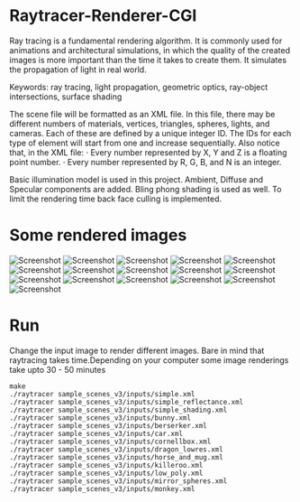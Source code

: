 # Raytracer-Renderer-CGI

Ray tracing is a fundamental rendering algorithm. It is commonly used for animations and architectural simulations, 
in which the quality of the created images is more important than the time it takes to create them. 
It simulates the propagation of light in real world. 

Keywords: ray tracing, light propagation, geometric optics, ray-object intersections, surface shading

The scene file will be formatted as an XML file. In this file, there may be different numbers of materials, vertices, triangles, spheres, lights, and cameras. Each of these are defined by a unique integer ID. The IDs for each type of element will start from one and increase sequentially. Also notice that, in the XML file: · Every number represented by X, Y and Z is a floating point number. · Every number represented by R, G, B, and N is an integer.

Basic illumination model is used in this project. Ambient, Diffuse and Specular components are added. Bling phong shading is used as well. To limit the rendering time back face culling is implemented.

# Some rendered images

![Screenshot](sample_scenes_v3/outputs/bfc_on/monkey.png)
![Screenshot](sample_scenes_v3/outputs/bfc_on/berserker.png)
![Screenshot](sample_scenes_v3/outputs/bfc_on/bunny.png)
![Screenshot](sample_scenes_v3/outputs/bfc_on/dragon_lowres.png)
![Screenshot](sample_scenes_v3/outputs/bfc_on/horse_and_mug.png)
![Screenshot](sample_scenes_v3/outputs/bfc_on/killeroo.png)
![Screenshot](sample_scenes_v3/outputs/bfc_on/Car.png)
![Screenshot](sample_scenes_v3/outputs/bfc_on/Car_front.png)
![Screenshot](sample_scenes_v3/outputs/bfc_on/cornellbox_front.png)
![Screenshot](sample_scenes_v3/outputs/bfc_on/cornellbox_inverse.png)
![Screenshot](sample_scenes_v3/outputs/bfc_on/cornellbox_top.png)
![Screenshot](sample_scenes_v3/outputs/bfc_on/low_poly_scene.png)
![Screenshot](sample_scenes_v3/outputs/bfc_on/mirror_spheres.png)
![Screenshot](sample_scenes_v3/outputs/bfc_on/simple.png)
![Screenshot](sample_scenes_v3/outputs/bfc_on/simple_reflectance.png)
![Screenshot](sample_scenes_v3/outputs/bfc_on/simple_shading.png)

# Run 

Change the input image to render different images. Bare in mind that raytracing takes time.Depending on your computer some image renderings take upto 30 - 50 minutes  
```
make 
./raytracer sample_scenes_v3/inputs/simple.xml
./raytracer sample_scenes_v3/inputs/simple_reflectance.xml
./raytracer sample_scenes_v3/inputs/simple_shading.xml
./raytracer sample_scenes_v3/inputs/bunny.xml
./raytracer sample_scenes_v3/inputs/berserker.xml
./raytracer sample_scenes_v3/inputs/car.xml
./raytracer sample_scenes_v3/inputs/cornellbox.xml
./raytracer sample_scenes_v3/inputs/dragon_lowres.xml
./raytracer sample_scenes_v3/inputs/horse_and_mug.xml
./raytracer sample_scenes_v3/inputs/killeroo.xml
./raytracer sample_scenes_v3/inputs/low_poly.xml
./raytracer sample_scenes_v3/inputs/mirror_spheres.xml
./raytracer sample_scenes_v3/inputs/monkey.xml
```
